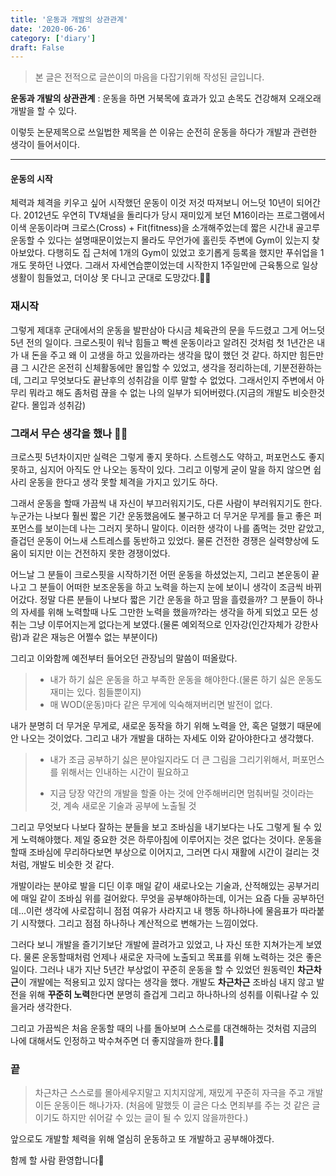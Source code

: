 ```yaml
---
title: '운동과 개발의 상관관계'
date: '2020-06-26'
category: ['diary']
draft: False
---
```


> 본 글은 전적으로 글쓴이의 마음을 다잡기위해 작성된 글입니다.

**운동과 개발의 상관관계**
: 운동을 하면 거북목에 효과가 있고 손목도 건강해져 오래오래 개발을 할 수 있다.

이렇듯 논문제목으로 쓰일법한 제목을 쓴 이유는 순전히 운동을 하다가 개발과 관련한 생각이 들어서이다.

---

#### 운동의 시작

체력과 체격을 키우고 싶어 시작했던 운동이 이것 저것 따져보니 어느덧 10년이 되어간다.
2012년도 우연히 TV채널을 돌리다가 당시 재미있게 보던 M16이라는 프로그램에서 이색 운동이라며 크로스(Cross) + Fit(fitness)을 소개해주었는데
짧은 시간내 골고루 운동할 수 있다는 설명때문이었는지 몰라도 무언가에 홀린듯 주변에 Gym이 있는지 찾아보았다.
다행히도 집 근처에 1개의 Gym이 있었고 호기롭게 등록을 했지만 푸쉬업을 1개도 못하던 나였다.
그래서 자세연습뿐이었는데 시작한지 1주일만에 근육통으로 일상생활이 힘들었고, 더이상 못 다니고 군대로 도망갔다.🏃‍♀️

### 재시작

그렇게 제대후 군대에서의 운동을 발판삼아 다시금 체육관의 문을 두드렸고 그게 어느덧 5년 전의 일이다.
크로스핏이 워낙 힘들고 빡센 운동이라고 알려진 것처럼 첫 1년간은 내가 내 돈을 주고 왜 이 고생을 하고 있을까라는 생각을 많이 했던 것 같다.
하지만 힘든만큼 그 시간은 온전히 신체활동에만 몰입할 수 있었고, 생각을 정리하는데, 기분전환하는데, 그리고 무엇보다도 끝난후의 성취감을 이루 말할 수 없었다.
그래서인지 주변에서 아무리 뭐라고 해도 좀처럼 끊을 수 없는 나의 일부가 되어버렸다.(지금의 개발도 비슷한것 같다. 몰입과 성취감)

### 그래서 무슨 생각을 했나 🏋️‍♀️

크로스핏 5년차이지만 실력은 그렇게 좋지 못하다. 스트렝스도 약하고, 퍼포먼스도 좋지 못하고, 심지어 아직도 안 나오는 동작이 있다.
그리고 이렇게 굳이 말을 하지 않으면 쉽사리 운동을 한다고 생각 못할 체격을 가지고 있기도 하다.

그래서 운동을 할때 가끔씩 내 자신이 부끄러워지기도, 다른 사람이 부러워지기도 한다. 누군가는 나보다 훨씬 짧은 기간 운동했음에도 불구하고 더 무거운 무게를 들고 좋은 퍼포먼스를 보이는데 나는 그러지 못하니 말이다. 이러한 생각이 나를 좀먹는 것만 같았고, 즐겁던 운동이 어느새 스트레스를 동반하고 있었다.
물론 건전한 경쟁은 실력향상에 도움이 되지만 이는 건전하지 못한 경쟁이었다.

어느날 그 분들이 크로스핏을 시작하기전 어떤 운동을 하셨었는지, 그리고 본운동이 끝나고 그 분들이 어떠한 보조운동을 하고 노력을 하는지 눈에 보이니
생각이 조금씩 바뀌어갔다. 정말 다른 분들이 나보다 짧은 기간 운동을 하고 땀을 흘렸을까? 그 분들이 하나의 자세를 위해 노력할때 나도 그만한 노력을 했을까?라는 생각을 하게 되었고
모든 성취는 그냥 이루어지는게 없다는게 보였다.(물론 예외적으로 인자강(인간자체가 강한사람)과 같은 재능은 어쩔수 없는 부분이다)

그리고 이와함께 예전부터 들어오던 관장님의 말씀이 떠올랐다.

> -   내가 하기 싫은 운동을 하고 부족한 운동을 해야한다.(물론 하기 싫은 운동도 재미는 있다. 힘들뿐이지)
> -   매 WOD(운동)마다 같은 무게에 익숙해져버리면 발전이 없다.

내가 분명히 더 무거운 무게로, 새로운 동작을 하기 위해 노력을 안, 혹은 덜했기 때문에 안 나오는 것이었다. 그리고 내가 개발을 대하는 자세도 이와 같아야한다고 생각했다.

> -   내가 조금 공부하기 싫은 분야일지라도 더 큰 그림을 그리기위해서, 퍼포먼스를 위해서는 인내하는 시간이 필요하고
>
> *   지금 당장 약간의 개발을 할줄 아는 것에 안주해버리면 멈춰버릴 것이라는 것, 계속 새로운 기술과 공부에 노출될 것

그리고 무엇보다 나보다 잘하는 분들을 보고 조바심을 내기보다는
나도 그렇게 될 수 있게 노력해야했다.
제일 중요한 것은 하루아침에 이루어지는 것은 없다는 것이다. 운동을 할때 조바심에 무리하다보면 부상으로 이어지고, 그러면 다시 재활에 시간이 걸리는 것처럼, 개발도 비슷한 것 같다.

개발이라는 분야로 발을 디딘 이후 매일 같이 새로나오는 기술과, 산적해있는 공부거리에 매일 같이 조바심 위를 걸어왔다.
무엇을 공부해야하는데, 이거는 요즘 다들 공부하던데...이런 생각에 사로잡히니 점점 여유가 사라지고 내 행동 하나하나에 물음표가 따라붙기 시작했다.
그리고 점점 하나하나 계산적으로 변해가는 느낌이었다.

그러다 보니 개발을 즐기기보단 개발에 끌려가고 있었고, 나 자신 또한 지쳐가는게 보였다.
물론 운동할때처럼 언제나 새로운 자극에 노출되고 목표를 위해 노력하는 것은 좋은 일이다.
그러나 내가 지난 5년간 부상없이 꾸준히 운동을 할 수 있었던 원동력인 **차근차근**이 개발에는 적용되고 있지 않다는 생각을 했다.
개발도 **차근차근** 조바심 내지 않고 발전을 위해 **꾸준히 노력**한다면 분명히 즐겁게 그리고 하나하나의 성취를 이뤄나갈 수 있을거라 생각한다.

그리고 가끔씩은 처음 운동할 때의 나를 돌아보며 스스로를 대견해하는 것처럼 지금의 나에 대해서도 인정하고 박수쳐주면 더 좋지않을까 한다.👏👏

### 끝

> 차근차근 스스로를 몰아세우지말고 지치지않게, 재밌게 꾸준히 자극을 주고 개발이든 운동이든 해나가자. (처음에 말했듯 이 글은 다소 면죄부를 주는 것 같은 글이기도 하지만 쉬어갈 수 있는 글이 될 수 있지 않을까한다.)

앞으로도 개발할 체력을 위해 열심히 운동하고 또 개발하고 공부해야겠다.

함께 할 사람 환영합니다🙂
